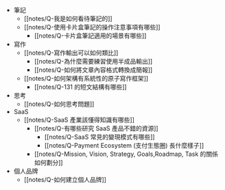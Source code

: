 - 筆記
	- [[notes/Q-我是如何看待筆記的]]
	- [[notes/Q-使用卡片盒筆記的操作注意事項有哪些]]
		- [[notes/Q-卡片盒筆記適用的場景有哪些]]
- 寫作
	- [[notes/Q-寫作輸出可以如何類比]]
		- [[notes/Q-為什麼需要練習使用半成品輸出]]
		- [[notes/Q-如何將文章內容格式轉換成簡報]]
	- [[notes/Q-如何架構有系統性的原子寫作框架]]
		- [[notes/Q-131 的短文結構有哪些]]
- 思考
	- [[notes/Q-如何思考問題]]
- SaaS
	- [[notes/Q-SaaS 產業該懂得知識有哪些]]
		- [[notes/Q-有哪些研究 SaaS 產品不錯的資源]]
			- [[notes/Q-SaaS 常見的變現模式有哪些]]
			- [[notes/Q-Payment Ecosystem (支付生態圈) 長什麼樣子]]
		- [[notes/Q-Mission, Vision, Strategy, Goals,Roadmap, Task 的關係如何劃分]]
- 個人品牌
	- [[notes/Q-如何建立個人品牌]]